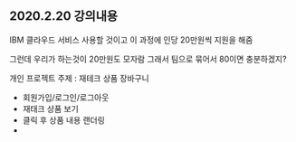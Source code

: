 ## 2020.2.20 강의내용

IBM 클라우드 서비스 사용할 것이고 이 과정에 인당 20만원씩 지원을 해줌

그런데 우리가 하는것이 20만원도 모자람 그래서 팀으로 묶어서 80이면 충분하겠지?





개인 프로젝트 주제 :  재테크 상품 장바구니

* 회원가입/로그인/로그아웃
* 재태크 상품 보기
* 클릭 후 상품 내용 랜더링
* 

